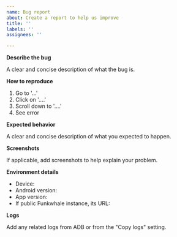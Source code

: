 ```yaml
---
name: Bug report
about: Create a report to help us improve
title: ''
labels: ''
assignees: ''

---
```


**Describe the bug**

A clear and concise description of what the bug is.

**How to reproduce**

1. Go to '...'
2. Click on '....'
3. Scroll down to '....'
4. See error

**Expected behavior**

A clear and concise description of what you expected to happen.

**Screenshots**

If applicable, add screenshots to help explain your problem.

**Environment details**

 - Device:
 - Android version:
 - App version:
 - If public Funkwhale instance, its URL:

**Logs**

Add any related logs from ADB or from the "Copy logs" setting.
